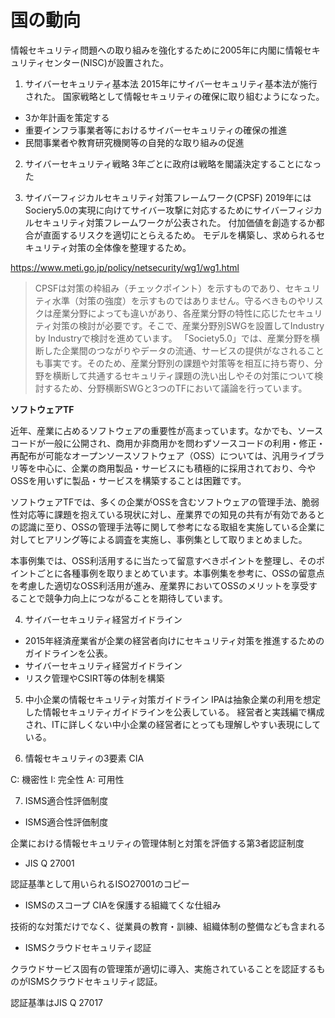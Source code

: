 # 国の動向
情報セキュリティ問題への取り組みを強化するために2005年に内閣に情報セキュリティセンター(NISC)が設置された。

1. サイバーセキュリティ基本法
2015年にサイバーセキュリティ基本法が施行された。
国家戦略として情報セキュリティの確保に取り組むようになった。
- 3か年計画を策定する
- 重要インフラ事業者等におけるサイバーセキュリティの確保の推進
- 民間事業者や教育研究機関等の自発的な取り組みの促進

2. サイバーセキュリティ戦略
3年ごとに政府は戦略を閣議決定することになった

3. サイバーフィジカルセキュリティ対策フレームワーク(CPSF)
2019年にはSociery5.0の実現に向けてサイバー攻撃に対応するためにサイバーフィジカルセキュリティ対策フレームワークが公表された。
付加価値を創造するか都合が直面するリスクを適切にとらえるため。
モデルを構築し、求められるセキュリティ対策の全体像を整理するため。

https://www.meti.go.jp/policy/netsecurity/wg1/wg1.html


>CPSFは対策の枠組み（チェックポイント）を示すものであり、セキュリティ水準（対策の強度）を示すものではありません。守るべきものやリスクは産業分野によっても違いがあり、各産業分野の特性に応じたセキュリティ対策の検討が必要です。そこで、産業分野別SWGを設置してIndustry by Industryで検討を進めています。
>「Society5.0」では、産業分野を横断した企業間のつながりやデータの流通、サービスの提供がなされることも事実です。そのため、産業分野別の課題や対策等を相互に持ち寄り、分野を横断して共通するセキュリティ課題の洗い出しやその対策について検討するため、分野横断SWGと3つのTFにおいて議論を行っています。

__ソフトウェアTF__

近年、産業に占めるソフトウェアの重要性が高まっています。なかでも、ソースコードが一般に公開され、商用か非商用かを問わずソースコードの利用・修正・再配布が可能なオープンソースソフトウェア（OSS）については、汎用ライブラリ等を中心に、企業の商用製品・サービスにも積極的に採用されており、今やOSSを用いずに製品・サービスを構築することは困難です。

ソフトウェアTFでは、多くの企業がOSSを含むソフトウェアの管理手法、脆弱性対応等に課題を抱えている現状に対し、産業界での知見の共有が有効であるとの認識に至り、OSSの管理手法等に関して参考になる取組を実施している企業に対してヒアリング等による調査を実施し、事例集として取りまとめました。

本事例集では、OSS利活用するに当たって留意すべきポイントを整理し、そのポイントごとに各種事例を取りまとめています。本事例集を参考に、OSSの留意点を考慮した適切なOSS利活用が進み、産業界においてOSSのメリットを享受することで競争力向上につながることを期待しています。

4. サイバーセキュリティ経営ガイドライン

- 2015年経済産業省が企業の経営者向けにセキュリティ対策を推進するためのガイドラインを公表。
- サイバーセキュリティ経営ガイドライン
- リスク管理やCSIRT等の体制を構築

5. 中小企業の情報セキュリティ対策ガイドライン
IPAは抽象企業の利用を想定した情報セキュリティガイドラインを公表している。
経営者と実践編で構成され、ITに詳しくない中小企業の経営者にとっても理解しやすい表現にしている。

6. 情報セキュリティの3要素
CIA

C: 機密性
I: 完全性
A: 可用性

7. ISMS適合性評価制度
- ISMS適合性評価制度

企業における情報セキュリティの管理体制と対策を評価する第3者認証制度

- JIS Q 27001

認証基準として用いられるISO27001のコピー

- ISMSのスコープ
CIAを保護する組織てくな仕組み

技術的な対策だけでなく、従業員の教育・訓練、組織体制の整備なども含まれる

- ISMSクラウドセキュリティ認証

クラウドサービス固有の管理策が適切に導入、実施されていることを認証するものがISMSクラウドセキュリティ認証。

認証基準はJIS Q 27017

